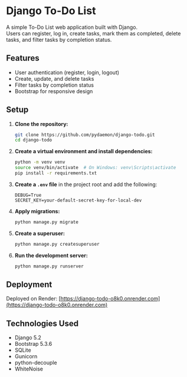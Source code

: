 # Django To-Do List

A simple To-Do List web application built with Django.  
Users can register, log in, create tasks, mark them as completed, delete tasks, and filter tasks by completion status.

## Features
- User authentication (register, login, logout)
- Create, update, and delete tasks
- Filter tasks by completion status
- Bootstrap for responsive design

## Setup

1. **Clone the repository:**
   ```bash
   git clone https://github.com/pydaemon/django-todo.git
   cd django-todo
   ```

2. **Create a virtual environment and install dependencies:**
   ```bash
   python -m venv venv
   source venv/bin/activate  # On Windows: venv\Scripts\activate
   pip install -r requirements.txt
   ```

3. **Create a `.env` file** in the project root and add the following:
   ```
   DEBUG=True
   SECRET_KEY=your-default-secret-key-for-local-dev
   ```

4. **Apply migrations:**
   ```bash
   python manage.py migrate
   ```

5. **Create a superuser:**
   ```bash
   python manage.py createsuperuser
   ```

6. **Run the development server:**
   ```bash
   python manage.py runserver
   ```

## Deployment

Deployed on Render: [https://django-todo-o8k0.onrender.com](https://django-todo-o8k0.onrender.com)

## Technologies Used

- Django 5.2
- Bootstrap 5.3.6
- SQLite  
- Gunicorn  
- python-decouple  
- WhiteNoise
